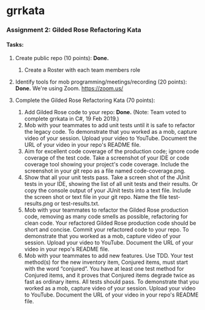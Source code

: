 # grrkata
### Assignment 2: Gilded Rose Refactoring Kata

#### Tasks:

1. Create public repo (10 points): **Done.**
   1. Create a Roster with each team members role
2. Identify tools for mob programming/meetings/recording (20 points): **Done.** We're using Zoom. https://zoom.us/

3. Complete the Gilded Rose Refactoring Kata (70 points):
   1. Add Gilded Rose code to your repo: **Done.** (Note: Team voted to complete grrkata in C#, 19 Feb 2019.)
   2. Mob with your teammates to add unit tests until it is safe to refactor the legacy code. To demonstrate that you worked as a mob, capture video of your session. Upload your video to YouTube. Document the URL of your video in your repo's README file.
   3. Aim for excellent code coverage of the production code; ignore code coverage of the test code. Take a screenshot of your IDE or code coverage tool showing your project's code coverage. Include the screenshot in your git repo as a file named code-coverage.png.
   4. Show that all your unit tests pass. Take a screen shot of the JUnit tests in your IDE, showing the list of all unit tests and their results. Or copy the console output of your JUnit tests into a text file. Include the screen shot or text file in your git repo. Name the file test-results.png or test-results.txt.
   5. Mob with your teammates to refactor the Gilded Rose production code, removing as many code smells as possible, refactoring for clean code. Your refactored Gilded Rose production code should be short and concise. Commit your refactored code to your repo. To demonstrate that you worked as a mob, capture video of your session. Upload your video to YouTube. Document the URL of your video in your repo's README file.
   6. Mob with your teammates to add new features. Use TDD. Your test method(s) for the new inventory item, Conjured items, must start with the word “conjured”. You have at least one test method for Conjured items, and it proves that Conjured items degrade twice as fast as ordinary items. All tests should pass. To demonstrate that you worked as a mob, capture video of your session. Upload your video to YouTube. Document the URL of your video in your repo's README file.

